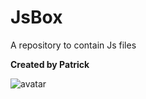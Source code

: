 # JsBox
A repository to contain Js files

**Created by Patrick**

![avatar](https://cdn.sspai.com/article/1e328bd6-3bd9-5817-7aba-79a5bbcd268f.jpg?imageMogr2/quality/95/thumbnail/!1440x480r/gravity/Center/crop/1440x480)